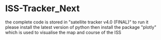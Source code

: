 ﻿# ISS-Tracker_Next
the complete code is stored in "satellite tracker v4.0 (FINAL)" 
to run it please install the latest version of python
then install the package "plotly" which is used to visualise the map and course of the ISS
